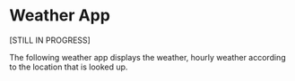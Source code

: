 # Weather App

[STILL IN PROGRESS]

The following weather app displays the weather, hourly weather according to the location that is looked up.

